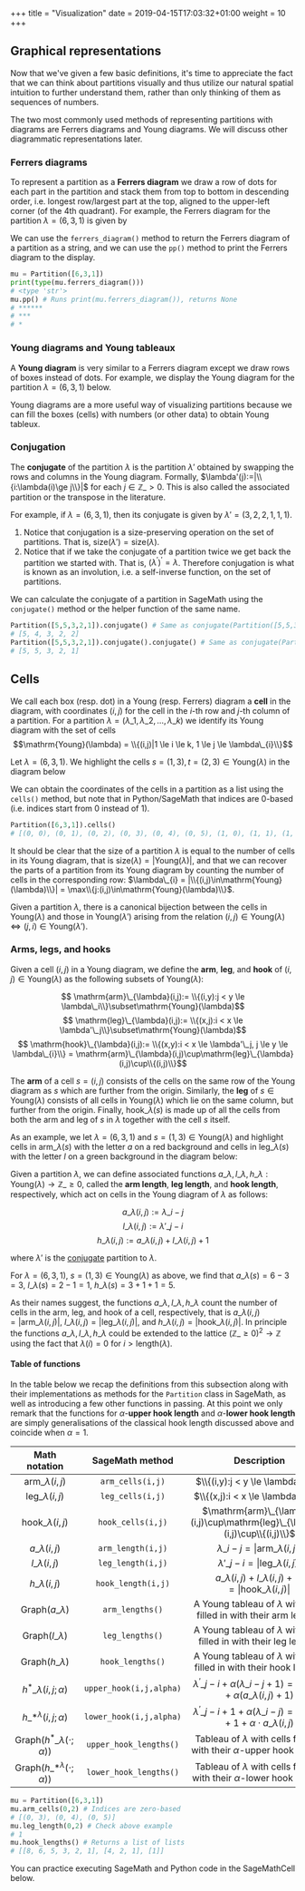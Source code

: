 +++
title = "Visualization"
date =  2019-04-15T17:03:32+01:00
weight = 10
+++

## Graphical representations

Now that we've given a few basic definitions, it's time to appreciate the fact that we can think about partitions visually and thus utilize our natural spatial intuition to further understand them, rather than only thinking of them as sequences of numbers.

The two most commonly used methods of representing partitions with diagrams are Ferrers diagrams and Young diagrams. We will discuss other diagrammatic representations later.

### Ferrers diagrams

To represent a partition as a **Ferrers diagram** we draw a row of dots for each part in the partition and stack them from top to bottom in descending order, i.e. longest row/largest part at the top, aligned to the upper-left corner (of the 4th quadrant). For example, the Ferrers diagram for the partition $\lambda = (6,3,1)$ is given by

<script type="text/tikz">
  \begin{tikzpicture}
    \filldraw (0,0) circle (.2);\filldraw (1,0) circle (.2);\filldraw (2,0) circle (.2);\filldraw (3,0) circle (.2);\filldraw (4,0) circle (.2);\filldraw (5,0) circle (.2);\filldraw (0,-1) circle (.2);\filldraw (1,-1) circle (.2);\filldraw (2,-1) circle (.2);\filldraw (0,-2) circle (.2);
  \end{tikzpicture}
</script>

We can use the `ferrers_diagram()` method to return the Ferrers diagram of a partition as a string, and we can use the `pp()` method to print the Ferrers diagram to the display.

```python
mu = Partition([6,3,1])
print(type(mu.ferrers_diagram()))
# <type 'str'>
mu.pp() # Runs print(mu.ferrers_diagram()), returns None
# ******
# ***
# *
```

### Young diagrams and Young tableaux

A **Young diagram** is very similar to a Ferrers diagram except we draw rows of boxes instead of dots. For example, we display the Young diagram for the partition $\lambda = (6,3,1)$ below.

<script type="text/tikz">
  \begin{tikzpicture}
    \draw (0,0) -- (6,0);\draw (0,-1) -- (6,-1);\draw (0,-2) -- (3,-2);\draw (0,-3) -- (1,-3);\draw (1,0) -- (1,-3);\draw (2,0) -- (2,-2);\draw (3,0) -- (3,-2);\draw (4,0) -- (4,-1);\draw (5,0) -- (5,-1);\draw (6,0) -- (6,-1);\draw (0,0) -- (0,-3);
  \end{tikzpicture}
</script>

Young diagrams are a more useful way of visualizing partitions because we can fill the boxes (cells) with numbers (or other data) to obtain Young tableux.

### Conjugation

The **conjugate** of the partition $\lambda$ is the partition $\lambda'$ obtained by swapping the rows and columns in the Young diagram. Formally, $\lambda'(j):=|\\{i:\lambda(i)\ge j\\}|$ for each $j\in \mathbb{Z}\_{>0}$. This is also called the associated partition or the transpose in the literature.

For example, if $\lambda = (6,3,1)$, then its conjugate is given by $\lambda'=(3, 2, 2, 1, 1, 1)$.

<script type="text/tikz">
  \begin{tikzpicture}
    \begin{scope}[shift={(-7,0)}, local bounding box=scope1]
      \draw (0,0) -- (6,0);\draw (0,-1) -- (6,-1);\draw (0,-2) -- (3,-2);\draw (0,-3) -- (1,-3);\draw (1,0) -- (1,-3);\draw (2,0) -- (2,-2);\draw (3,0) -- (3,-2);\draw (4,0) -- (4,-1);\draw (5,0) -- (5,-1);\draw (6,0) -- (6,-1);\draw (0,0) -- (0,-3);
    \end{scope}
    \begin{scope}[font=\Large, shift={(scope1.north)}]
	  \draw (0,0.5) node{$\lambda = (6,3,1)$};
    \end{scope}
    \begin{scope}[shift={(5,0)}, local bounding box=scope2]
      \draw (0,0) -- (3,0);\draw (0,-1) -- (3,-1);\draw (0,-2) -- (2,-2);\draw (0,-3) -- (2,-3);\draw (0,-4) -- (1,-4);\draw (0,-5) -- (1,-5);\draw (0,-6) -- (1,-6);\draw (1,0) -- (1,-6);\draw (2,0) -- (2,-3);\draw (3,0) -- (3,-1);\draw (0,0) -- (0,-6);
    \end{scope}
    \begin{scope}[font=\Large, shift={(scope2.north)}]
      \draw (0,0.5) node{$\lambda'=(3, 2, 2, 1, 1, 1)$};
    \end{scope}
    \begin{scope}[font=\Large, shift={(0,-2)}]
      \draw (2, 1) node{conjugation};
      \draw[->] (0,0.5) -- (4,0.5);
      \draw[->] (4,0) -- (0,0);
	\end{scope}
  \end{tikzpicture}
</script>

1. Notice that conjugation is a size-preserving operation on the set of partitions. That is, $\mathrm{size}(\lambda')=\mathrm{size}(\lambda)$.
2. Notice that if we take the conjugate of a partition twice we get back the partition we started with. That is, $(\lambda^\prime)^\prime=\lambda$. Therefore conjugation is what is known as an involution, i.e. a self-inverse function, on the set of partitions.

We can calculate the conjugate of a partition in SageMath using the `conjugate()` method or the helper function of the same name.

```python
Partition([5,5,3,2,1]).conjugate() # Same as conjugate(Partition([5,5,3,2,1])) 
# [5, 4, 3, 2, 2]
Partition([5,5,3,2,1]).conjugate().conjugate() # Same as conjugate(Partition([5, 4, 3, 2, 2]))
# [5, 5, 3, 2, 1]
```

## Cells

We call each box (resp. dot) in a Young (resp. Ferrers) diagram a **cell** in the diagram, with coordinates $(i,j)$ for the cell in the $i$-th row and $j$-th column of a partition. For a partition $\lambda=(\lambda\_{1},\lambda\_{2},\ldots,\lambda\_{k})$ we identify its Young diagram with the set of cells $$\mathrm{Young}(\lambda) = \\{(i,j)|1 \le i \le k, 1 \le j \le \lambda\_{i}\\}$$

Let $\lambda = (6,3,1)$. We highlight the cells $s = (1,3), t = (2,3) \in \mathrm{Young}(\lambda)$ in the diagram below

<script type="text/tikz">
  \begin{tikzpicture}
    \draw (0,0) -- (6,0);\draw (0,-1) -- (6,-1);\draw (0,-2) -- (3,-2);\draw (0,-3) -- (1,-3);\draw (1,0) -- (1,-3);\draw (2,0) -- (2,-2);\draw (3,0) -- (3,-2);\draw (4,0) -- (4,-1);\draw (5,0) -- (5,-1);\draw (6,0) -- (6,-1);\draw (0,0) -- (0,-3);
    \begin{scope}[font=\Large]
	  \draw (2.5, -0.5) node{s};\draw (2.5, -1.5) node{t};
	\end{scope}
  \end{tikzpicture}
</script>

We can obtain the coordinates of the cells in a partition as a list using the `cells()` method, but note that in Python/SageMath that indices are $0$-based (i.e. indices start from $0$ instead of $1$).

```python
Partition([6,3,1]).cells()
# [(0, 0), (0, 1), (0, 2), (0, 3), (0, 4), (0, 5), (1, 0), (1, 1), (1, 2), (2, 0)]
```

It should be clear that the size of a partition $\lambda$ is equal to the number of cells in its Young diagram, that is $\mathrm{size}(\lambda) = |\mathrm{Young}(\lambda)|$, and that we can recover the parts of a partition from its Young diagram by counting the number of cells in the corresponding row: $\lambda\_{i} = |\\{(i,j)\in\mathrm{Young}(\lambda)\\}| = \max\\{j:(i,j)\in\mathrm{Young}(\lambda)\\}$.

Given a partition $\lambda$, there is a canonical bijection between the cells in $\mathrm{Young}(\lambda)$ and those in $\mathrm{Young}(\lambda')$ arising from the relation $(i,j)\in\mathrm{Young}(\lambda)\iff(j,i)\in\mathrm{Young}(\lambda')$.

### Arms, legs, and hooks

Given a cell $(i,j)$ in a Young diagram, we define the **arm**, **leg**, and **hook** of $(i,j)\in\mathrm{Young}(\lambda)$ as the following subsets of $\mathrm{Young}(\lambda)$:

$$ \mathrm{arm}\_{\lambda}(i,j):= \\{(i,y):j < y \le \lambda\_i\\}\subset\mathrm{Young}(\lambda)$$
$$ \mathrm{leg}\_{\lambda}(i,j):= \\{(x,j):i < x \le \lambda'\_j\\}\subset\mathrm{Young}(\lambda)$$
$$ \mathrm{hook}\_{\lambda}(i,j):= \\{(x,y):i < x \le \lambda'\_j, j \le y \le \lambda\_{i}\\} = \mathrm{arm}\_{\lambda}(i,j)\cup\mathrm{leg}\_{\lambda}(i,j)\cup\\{(i,j)\\}$$

The **arm** of a cell $s=(i,j)$ consists of the cells on the same row of the Young diagram as $s$ which are further from the origin. Similarly, the **leg** of $s\in\mathrm{Young}(\lambda)$ consists of all cells in $\mathrm{Young}(\lambda)$ which lie on the same column, but further from the origin. Finally, $\mathrm{hook}\_{\lambda}(s)$ is made up of all the cells from both the arm and leg of $s$ in $\lambda$ together with the cell $s$ itself.

As an example, we let $\lambda = (6,3,1)$ and $s = (1,3)\in \mathrm{Young}(\lambda)$ and highlight cells in $\mathrm{arm}\_{\lambda}(s)$ with the letter $a$ on a red background and cells in $\mathrm{leg}\_{\lambda}(s)$ with the letter $l$ on a green background in the diagram below:

<script type="text/tikz">
  \begin{tikzpicture}
	\filldraw[red!15] (3,0) rectangle (6,-1);\filldraw[green!15] (2,-1) rectangle (3,-2);
    \draw (0,0) -- (6,0);\draw (0,-1) -- (6,-1);\draw (0,-2) -- (3,-2);\draw (0,-3) -- (1,-3);\draw (1,0) -- (1,-3);\draw (2,0) -- (2,-2);\draw (3,0) -- (3,-2);\draw (4,0) -- (4,-1);\draw (5,0) -- (5,-1);\draw (6,0) -- (6,-1);\draw (0,0) -- (0,-3);
    \begin{scope}[font=\Large]
	  \draw (2.5, -0.5) node{$s$};\draw (3.5, -0.5) node{$a$};\draw (4.5, -0.5) node{$a$};\draw (5.5, -0.5) node{$a$};\draw (2.5, -1.5) node{$l$};
	\end{scope}
  \end{tikzpicture}
</script>

Given a partition $\lambda$, we can define associated functions $a\_{\lambda},l\_{\lambda},h\_{\lambda}:\mathrm{Young}(\lambda)\to\mathbb{Z}\_{\ge0}$, called the **arm length**, **leg length**, and **hook length**, respectively, which act on cells in the Young diagram of $\lambda$ as follows:

$$ a\_{\lambda}(i,j):=\lambda\_i - j $$
$$ l\_{\lambda}(i,j):=\lambda'\_j - i $$
$$ h\_{\lambda}(i,j):= a\_{\lambda}(i,j) + l\_{\lambda}(i,j) + 1 $$

where $\lambda'$ is the [conjugate](#conjugation) partition to $\lambda$.

For $\lambda = (6,3,1)$, $s = (1,3)\in \mathrm{Young}(\lambda)$ as above, we find that $a\_{\lambda}(s) = 6 - 3 = 3$, $l\_{\lambda}(s) = 2 - 1 = 1$, $h\_{\lambda}(s) = 3 + 1 + 1 = 5$.

As their names suggest, the functions $a\_{\lambda},l\_{\lambda},h\_{\lambda}$ count the number of cells in the arm, leg, and hook of a cell, respectively, that is $a\_{\lambda}(i,j)=|\mathrm{arm}\_{\lambda}(i,j)|$, $l\_{\lambda}(i,j)=|\mathrm{leg}\_{\lambda}(i,j)|$, and $h\_{\lambda}(i,j)=|\mathrm{hook}\_{\lambda}(i,j)|$. In principle the functions $a\_{\lambda},l\_{\lambda},h\_{\lambda}$ could be extended to the lattice $(\mathbb{Z}\_{\ge0})^{2}\to\mathbb{Z}$ using the fact that $\lambda(i)=0$ for $i>\mathrm{length}(\lambda)$.

#### Table of functions

In the table below we recap the definitions from this subsection along with their implementations as methods for the `Partition` class in SageMath, as well as introducing a few other functions in passing. At this point we only remark that the functions for $\alpha$-**upper hook length** and $\alpha$-**lower hook length** are simply generalisations of the classical hook length discussed above and coincide when $\alpha=1$.

| Math notation | SageMath method | Description |
|:-------------:|:---------------:|:-----------:|
| $\mathrm{arm}\_{\lambda}(i,j)$ | `arm_cells(i,j)` | $\\{(i,y):j < y \le \lambda\_i\\}$ |
| $\mathrm{leg}\_{\lambda}(i,j)$ | `leg_cells(i,j)` | $\\{(x,j):i < x \le \lambda'\_j\\}$ |
| $\mathrm{hook}\_{\lambda}(i,j)$ | `hook_cells(i,j)` | $\mathrm{arm}\_{\lambda}(i,j)\cup\mathrm{leg}\_{\lambda}(i,j)\cup\\{(i,j)\\}$ |
| $a\_{\lambda}(i,j)$ | `arm_length(i,j)` | $\lambda\_i - j = \|\mathrm{arm}\_{\lambda}(i,j)\|$ |
| $l\_{\lambda}(i,j)$ | `leg_length(i,j)` | $\lambda'\_j - i = \|\mathrm{leg}\_{\lambda}(i,j)\|$ |
| $h\_{\lambda}(i,j)$ | `hook_length(i,j)` | $a\_{\lambda}(i,j) + l\_{\lambda}(i,j) + 1 = \|\mathrm{hook}\_{\lambda}(i,j)\|$ |
| $\mathrm{Graph}(a\_{\lambda})$ | `arm_lengths()` | A Young tableau of $\lambda$ with cells filled in with their arm lengths |
| $\mathrm{Graph}(l\_{\lambda})$ | `leg_lengths()` | A Young tableau of $\lambda$ with cells filled in with their leg lengths |
| $\mathrm{Graph}(h\_{\lambda})$ | `hook_lengths()` | A Young tableau of $\lambda$ with cells filled in with their hook lengths |
| $h^{\ast}\_{\lambda}(i,j;\alpha)$ | `upper_hook(i,j,alpha)` | $\lambda^{\prime}\_j - i + \alpha(\lambda\_i - j + 1) = l\_{\lambda}(i,j) + \alpha(a\_{\lambda}(i,j) + 1)$ |
| $h\_{\ast}^{\lambda}(i,j;\alpha)$ | `lower_hook(i,j,alpha)` | $\lambda^{\prime}\_j - i + 1 + \alpha(\lambda\_i - j) = l\_{\lambda}(i,j) + 1 + \alpha\cdot a\_{\lambda}(i,j)$ |
| $\mathrm{Graph}(h^{\ast}\_{\lambda}(\cdot;\alpha))$ | `upper_hook_lengths()` | Tableau of $\lambda$ with cells filled in with their $\alpha$-upper hook lengths |
| $\mathrm{Graph}(h\_{\ast}^{\lambda}(\cdot;\alpha))$ | `lower_hook_lengths()` | Tableau of $\lambda$ with cells filled in with their $\alpha$-lower hook lengths |

```python
mu = Partition([6,3,1])
mu.arm_cells(0,2) # Indices are zero-based
# [(0, 3), (0, 4), (0, 5)]
mu.leg_length(0,2) # Check above example
# 1
mu.hook_lengths() # Returns a list of lists
# [[8, 6, 5, 3, 2, 1], [4, 2, 1], [1]]
```

You can practice executing SageMath and Python code in the SageMathCell below.

<div class="sage">
  <script type="text/x-sage">
mu = Partition([6,3,1]) # You can edit this code yourself
print(type(mu.ferrers_diagram()))
mu.pp()
print(Partition([5,5,3,2,1]).conjugate())
print(conjugate(Partition([5,5,3,2,1])))
print(type(Partition([5,5,3,2,1]).conjugate()))
print(type(conjugate(Partition([5,5,3,2,1]))))
  </script>
</div>
